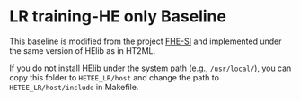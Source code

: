 # LR training-HE only Baseline

This baseline is modified from the project [FHE-SI](https://github.com/dwu4/fhe-si) and implemented under the same version of HElib as in HT2ML.

If you do not install HElib under the system path (e.g., `/usr/local/`), you can copy this folder to `HETEE_LR/host` and change the path to `HETEE_LR/host/include` in Makefile.